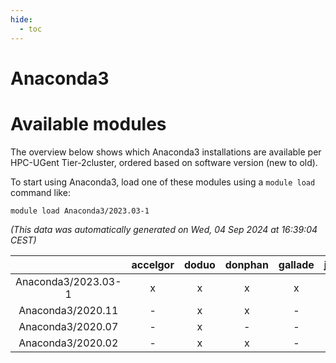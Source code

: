 ```yaml
---
hide:
  - toc
---
```


Anaconda3
=========

# Available modules


The overview below shows which Anaconda3 installations are available per HPC-UGent Tier-2cluster, ordered based on software version (new to old).

To start using Anaconda3, load one of these modules using a `module load` command like:

```shell
module load Anaconda3/2023.03-1
```

*(This data was automatically generated on Wed, 04 Sep 2024 at 16:39:04 CEST)*  

| |accelgor|doduo|donphan|gallade|joltik|shinx|skitty|
| :---: | :---: | :---: | :---: | :---: | :---: | :---: | :---: |
|Anaconda3/2023.03-1|x|x|x|x|x|-|x|
|Anaconda3/2020.11|-|x|x|-|x|-|-|
|Anaconda3/2020.07|-|x|-|-|-|-|-|
|Anaconda3/2020.02|-|x|x|-|x|-|-|
